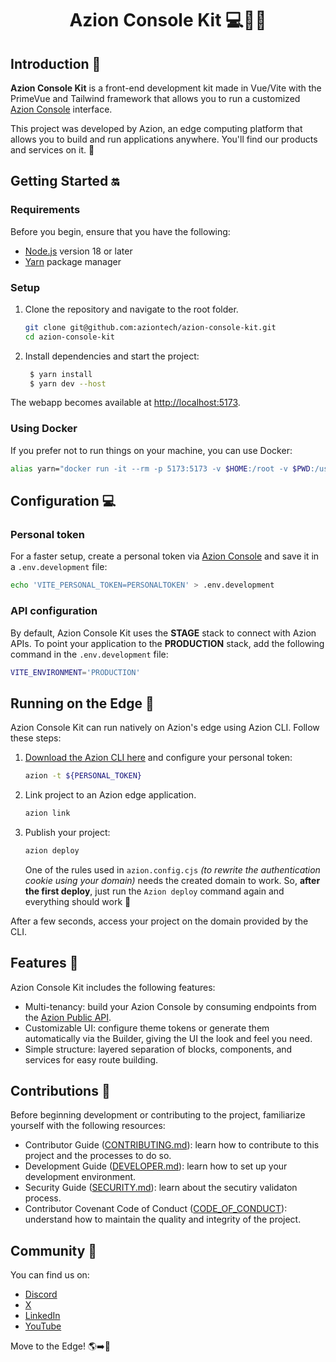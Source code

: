 <h1 align="center">
  Azion Console Kit 💻🚀🧡
</h1>
<p align="center">

## Introduction 📖

**Azion Console Kit** is a front-end development kit made in Vue/Vite with the PrimeVue and Tailwind framework that allows you to run a customized [Azion Console](https://console.azion.com/) interface.

This project was developed by Azion, an edge computing platform that allows you to build and run applications anywhere. You'll find our products and services on it. 🚀

## Getting Started 🔛

### Requirements

Before you begin, ensure that you have the following:

- [Node.js](https://nodejs.org/) version 18 or later
- [Yarn](https://yarnpkg.com/) package manager

### Setup

1. Clone the repository and navigate to the root folder.

    ```bash
    git clone git@github.com:aziontech/azion-console-kit.git
    cd azion-console-kit
    ```

2. Install dependencies and start the project:

    ```bash
     $ yarn install
     $ yarn dev --host
    ```

The webapp becomes available at [http://localhost:5173](http://localhost:5173).

### Using Docker

If you prefer not to run things on your machine, you can use Docker:

```bash
alias yarn="docker run -it --rm -p 5173:5173 -v $HOME:/root -v $PWD:/usr/src/app -w /usr/src/app node:18 yarn"
```

## Configuration 💻

### Personal token

For a faster setup, create a personal token via [Azion Console](https://console.azion.com/) and save it in a `.env.development` file:

```bash
echo 'VITE_PERSONAL_TOKEN=PERSONALTOKEN' > .env.development
```

### API configuration

By default, Azion Console Kit uses the **STAGE** stack to connect with Azion APIs. To point your application to the **PRODUCTION** stack, add the following command in the `.env.development` file:

```bash
VITE_ENVIRONMENT='PRODUCTION'
```

## Running on the Edge 🚀

Azion Console Kit can run natively on Azion's edge using Azion CLI. Follow these steps:
1. [Download the Azion CLI here](https://www.azion.com/en/documentation/products/azion-cli/overview/) and configure your personal token:

    ```bash
    azion -t ${PERSONAL_TOKEN}
    ```

2. Link project to an Azion edge application.

     ```bash
    azion link
    ```

3. Publish your project:

    ```bash
    azion deploy
    ```

    One of the rules used in `azion.config.cjs` _(to rewrite the authentication cookie using your domain)_ needs the created domain to work. So, **after the first deploy**, just run the `Azion deploy` command again and everything should work 🚀

After a few seconds, access your project on the domain provided by the CLI.

## Features 🧩

Azion Console Kit includes the following features:

- Multi-tenancy: build your Azion Console by consuming endpoints from the [Azion Public API](https://api.azion.com/).
- Customizable UI: configure theme tokens or generate them automatically via the Builder, giving the UI the look and feel you need.
- Simple structure: layered separation of blocks, components, and services for easy route building.

## Contributions 🤝

Before beginning development or contributing to the project, familiarize yourself with the following resources:

- Contributor Guide ([CONTRIBUTING.md](CONTRIBUTING.md)): learn how to contribute to this project and the processes to do so.
- Development Guide ([DEVELOPER.md](DEVELOPER.md)): learn how to set up your development environment.
- Security Guide ([SECURITY.md](SECURITY.md)): learn about the secutiry validaton process.
- Contributor Covenant Code of Conduct ([CODE_OF_CONDUCT](CODE_OF_CONDUCT.md)): understand how to maintain the quality and integrity of the project.

## Community 💬

You can find us on:

- [Discord](https://discord.com/invite/Yp9N7RMVZy)
- [X](https://twitter.com/aziontech)
- [LinkedIn](https://www.linkedin.com/company/aziontech)
- [YouTube](https://www.youtube.com/aziontech)

Move to the Edge! 🌎➡️🧡
